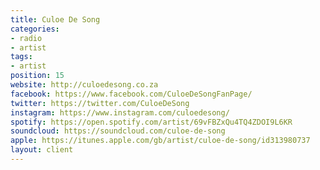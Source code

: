 ```yaml
---
title: Culoe De Song
categories:
- radio
- artist
tags:
- artist
position: 15
website: http://culoedesong.co.za
facebook: https://www.facebook.com/CuloeDeSongFanPage/
twitter: https://twitter.com/CuloeDeSong
instagram: https://www.instagram.com/culoedesong/
spotify: https://open.spotify.com/artist/69vFBZxQu4TQ4ZDOI9L6KR
soundcloud: https://soundcloud.com/culoe-de-song
apple: https://itunes.apple.com/gb/artist/culoe-de-song/id313980737
layout: client
---
```


